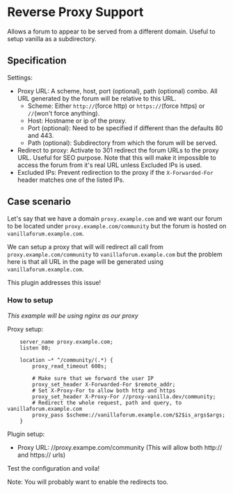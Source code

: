 # Reverse Proxy Support

Allows a forum to appear to be served from a different domain.
Useful to setup vanilla as a subdirectory.

## Specification

Settings:
- Proxy URL: A scheme, host, port (optional), path (optional) combo.
All URL generated by the forum will be relative to this URL.
  - Scheme: Either `http://`(force http) or `https://`(force https) or `//`(won't force anything).
  - Host: Hostname or ip of the proxy.
  - Port (optional): Need to be specified if different than the defaults 80 and 443. 
  - Path (optional): Subdirectory from which the forum will be served.
- Redirect to proxy: Activate to 301 redirect the forum URLs to the proxy URL. Useful for SEO purpose.
Note that this will make it impossible to access the forum from it's real URL unless Excluded IPs is used.
- Excluded IPs: Prevent redirection to the proxy if the `X-Forwarded-For` header matches one of the listed IPs.

## Case scenario

Let's say that we have a domain `proxy.example.com` and we want our forum to be located under
`proxy.example.com/community` but the forum is hosted on `vanillaforum.example.com`.

We can setup a proxy that will will redirect all call from `proxy.example.com/community` to `vanillaforum.example.com`
but the problem here is that all URL in the page will be generated using `vanillaforum.example.com`.

This plugin addresses this issue!

### How to setup

*This example will be using nginx as our proxy*

Proxy setup:
```nginx
    server_name proxy.example.com;
    listen 80;

    location ~* ^/community/(.*) {
        proxy_read_timeout 600s;

        # Make sure that we forward the user IP
        proxy_set_header X-Forwarded-For $remote_addr;
        # Set X-Proxy-For to allow both http and https
        proxy_set_header X-Proxy-For //proxy-vanilla.dev/community;
        # Redirect the whole request, path and query, to vanillaforum.example.com
        proxy_pass $scheme://vanillaforum.example.com/$2$is_args$args;
    }
```

Plugin setup:

- Proxy URL: //proxy.exampe.com/community (This will allow both http:// and https:// urls)

Test the configuration and voila!

Note: You will probably want to enable the redirects too.
